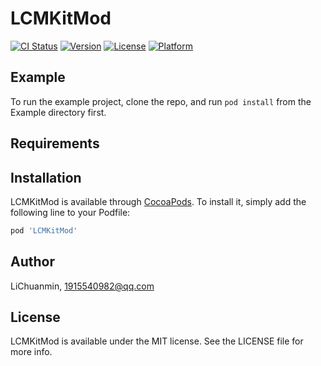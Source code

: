 # LCMKitMod

[![CI Status](https://img.shields.io/travis/LiChuanmin/LCMKitMod.svg?style=flat)](https://travis-ci.org/LiChuanmin/LCMKitMod)
[![Version](https://img.shields.io/cocoapods/v/LCMKitMod.svg?style=flat)](https://cocoapods.org/pods/LCMKitMod)
[![License](https://img.shields.io/cocoapods/l/LCMKitMod.svg?style=flat)](https://cocoapods.org/pods/LCMKitMod)
[![Platform](https://img.shields.io/cocoapods/p/LCMKitMod.svg?style=flat)](https://cocoapods.org/pods/LCMKitMod)

## Example

To run the example project, clone the repo, and run `pod install` from the Example directory first.

## Requirements

## Installation

LCMKitMod is available through [CocoaPods](https://cocoapods.org). To install
it, simply add the following line to your Podfile:

```ruby
pod 'LCMKitMod'
```

## Author

LiChuanmin, 1915540982@qq.com

## License

LCMKitMod is available under the MIT license. See the LICENSE file for more info.
